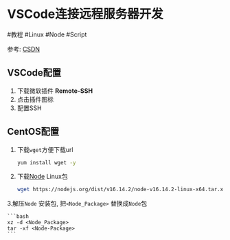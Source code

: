 # VSCode连接远程服务器开发

#教程 #Linux #Node #Script

参考:
[CSDN](https://blog.csdn.net/zhaxun/article/details/120568402)

## VSCode配置

1. 下载微软插件 **Remote-SSH**
2. 点击插件图标
3. 配置SSH

## CentOS配置

1. 下载`wget`方便下载url

    ```bash
    yum install wget -y
    ```

2. 下载[Node](https://nodejs.org/en/download/) Linux包

    ```bash
    wget https://nodejs.org/dist/v16.14.2/node-v16.14.2-linux-x64.tar.xz
    ```

3.解压`Node` 安装包, 把`<Node_Package>` 替换成`Node`包

    ```bash
    xz -d <Node_Package>
    tar -xf <Node-Package>
    ```